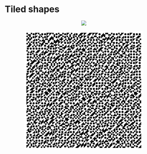 # Tiled shapes

<p align="center">
  <a href="https://codesandbox.io/s/github/mhyfritz/generative-art-speedrun-examples/tree/master/09-shapes-tiled">
    <img src="https://codesandbox.io/static/img/play-codesandbox.svg">
  </a>
</p>

<p align="center">
  <img src="shapes-tiled.png" width="75%" />
</p>
